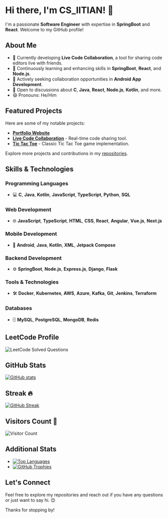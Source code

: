 # Hi there, I'm CS_IITIAN! 👋

I'm a passionate **Software Engineer** with expertise in **SpringBoot** and **React**. Welcome to my GitHub profile!

## About Me

- 🔭 Currently developing **Live Code Collaboration**, a tool for sharing code editors live with friends.
- 🌱 Continuously learning and enhancing skills in **SpringBoot**, **React**, and **Node.js**.
- 👯 Actively seeking collaboration opportunities in **Android App Development**.
- 💬 Open to discussions about **C**, **Java**, **React**, **Node.js**, **Kotlin**, and more.
- 😄 Pronouns: He/Him

## Featured Projects

Here are some of my notable projects:

- [**Portfolio Website**](https://csiitian.github.io/portfolio/)
- [**Live Code Collaboration**](https://github.com/csiitian/live-code-collaboration) - Real-time code sharing tool.
- [**Tic Tac Toe**](https://github.com/csiitian/tic-tac-toe) - Classic Tic Tac Toe game implementation.

Explore more projects and contributions in my [repositories](https://github.com/csiitian?tab=repositories).

## Skills & Technologies

### Programming Languages
- 💻 **C**, **Java**, **Kotlin**, **JavaScript**, **TypeScript**, **Python**, **SQL**

### Web Development
- 🌐 **JavaScript**, **TypeScript**, **HTML**, **CSS**, **React**, **Angular**, **Vue.js**, **Next.js**

### Mobile Development
- 📱 **Android**, **Java**, **Kotlin**, **XML**, **Jetpack Compose**

### Backend Development
- ⚙️ **SpringBoot**, **Node.js**, **Express.js**, **Django**, **Flask**

### Tools & Technologies
- 🛠️ **Docker**, **Kubernetes**, **AWS**, **Azure**, **Kafka**, **Git**, **Jenkins**, **Terraform**

### Databases
- 🗄️ **MySQL**, **PostgreSQL**, **MongoDB**, **Redis**

## LeetCode Profile
![LeetCode Solved Questions](https://leetcode-profile.vercel.app/?username=cs_iitian)

## GitHub Stats
[![GitHub stats](https://github-readme-stats.vercel.app/api?username=csiitian)](https://github.com/csiitian/github-readme-stats)

## Streak 🔥
[![GitHub Streak](https://github-readme-streak-stats.herokuapp.com?user=csiitian&theme=algolia&date_format=M%20j%5B%2C%20Y%5D)](https://git.io/streak-stats)

## Visitors Count 🚶
![Visitor Count](https://komarev.com/ghpvc/?username=csiitian&color=blue&style=for-the-badge)

## Additional Stats

- [![Top Languages](https://github-readme-stats.vercel.app/api/top-langs/?username=csiitian&layout=compact&hide=html)](https://github.com/csiitian?tab=repositories)
- [![GitHub Trophies](https://github-profile-trophy.vercel.app/?username=csiitian&theme=darkhub&margin-w=15)](https://github.com/csiitian?tab=repositories)

## Let's Connect
Feel free to explore my repositories and reach out if you have any questions or just want to say hi. 😊

Thanks for stopping by!
